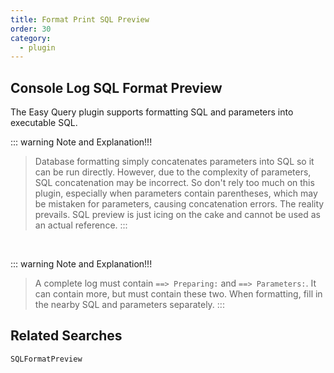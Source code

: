 ```yaml
---
title: Format Print SQL Preview
order: 30
category:
  - plugin
---
```


## Console Log SQL Format Preview

The Easy Query plugin supports formatting SQL and parameters into executable SQL.

::: warning Note and Explanation!!!
> Database formatting simply concatenates parameters into SQL so it can be run directly. However, due to the complexity of parameters, SQL concatenation may be incorrect. So don't rely too much on this plugin, especially when parameters contain parentheses, which may be mistaken for parameters, causing concatenation errors. The reality prevails. SQL preview is just icing on the cake and cannot be used as an actual reference.
:::

<img :src="$withBase('/images/plugin-sql-format-preview.jpg')">
<img :src="$withBase('/images/plugin-sql-format-preview2.jpg')">



::: warning Note and Explanation!!!
> A complete log must contain `==> Preparing:` and `==> Parameters:`. It can contain more, but must contain these two. When formatting, fill in the nearby SQL and parameters separately.
:::

## Related Searches
`SQLFormatPreview`

